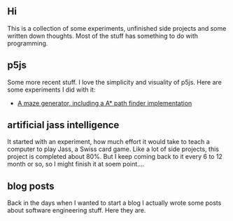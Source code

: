 ## Hi

This is a collection of some experiments, unfinished side projects and some written down thoughts. Most of the stuff has something to do with programming.

## p5js
Some more recent stuff. I love the simplicity and visuality of p5js. Here are some experiments I did with it:

* [A maze generator, including a A* path finder implementation](p5js/maze)

## artificial jass intelligence
It started with an experiment, how much effort it would take to teach a computer to play Jass, a Swiss card game. Like a lot of side projects, this project is completed about 80%. But I keep coming back to it every 6 to 12 month or so, so I might finish it at soem point....

## blog posts
Back in the days when I wanted to start a blog I actually wrote some posts about software engineering stuff. Here they are.
